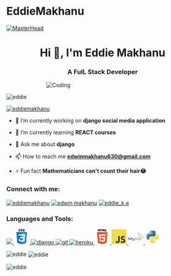 # EddieMakhanu
[![MasterHead](https://1.bp.blogspot.com/-7A4WynwLsMw/XbBpCXG8fHI/AAAAAAAAMt4/uOa1bpLskYgrwGbllhSu2SDj_Mig8SXJQCLcBGAsYHQ/s1600/2000_600px.gif)](https://rishavchanda.io)
<h1 align="center">Hi 👋, I'm Eddie Makhanu</h1>
<h3 align="center">A FulL Stack Developer</h3>
<img align="right" alt="Coding" width="400" src="https://gifdb.com/images/high/animated-programmer-guy-coding-790a0bs8e8thpisg.webp"><img/>

<p align="left"> <img src="https://komarev.com/ghpvc/?username=eddie&label=Profile%20views&color=0e75b6&style=flat" alt="eddie" /> </p>

<p align="left"> <a href="https://twitter.com/eddiemakhanu" target="blank"><img src="https://img.shields.io/twitter/follow/eddiemakhanu?logo=twitter&style=for-the-badge" alt="eddiemakhanu" /></a> </p>

- 🔭 I’m currently working on **django social media application**

- 🌱 I’m currently learning **REACT courses**

- 💬 Ask me about **django**

- 📫 How to reach me **edwinmakhanu630@gmail.com**

- ⚡ Fun fact **Mathematicians can't count their hair😂**

<h3 align="left">Connect with me:</h3>
<p align="left">
<a href="https://twitter.com/eddiemakhanu" target="blank"><img align="center" src="https://raw.githubusercontent.com/rahuldkjain/github-profile-readme-generator/master/src/images/icons/Social/twitter.svg" alt="eddiemakhanu" height="30" width="40" /></a>
<a href="https://linkedin.com/in/edwin makhanu" target="blank"><img align="center" src="https://raw.githubusercontent.com/rahuldkjain/github-profile-readme-generator/master/src/images/icons/Social/linked-in-alt.svg" alt="edwin makhanu" height="30" width="40" /></a>
<a href="https://instagram.com/eddie_k.e" target="blank"><img align="center" src="https://raw.githubusercontent.com/rahuldkjain/github-profile-readme-generator/master/src/images/icons/Social/instagram.svg" alt="eddie_k.e" height="30" width="40" /></a>
</p>

<h3 align="left">Languages and Tools:</h3>
<p align="left"> <a href="https://getbootstrap.com" target="_blank" rel="noreferrer"> <img src="https://outlane.co/now/new-shot-programmer-animation/"> </a> <a href="https://www.w3schools.com/css/" target="_blank" rel="noreferrer"> <img src="https://raw.githubusercontent.com/devicons/devicon/master/icons/css3/css3-original-wordmark.svg" alt="css3" width="40" height="40"/> </a> <a href="https://www.djangoproject.com/" target="_blank" rel="noreferrer"> <img src="https://cdn.worldvectorlogo.com/logos/django.svg" alt="django" width="40" height="40"/> </a> <a href="https://git-scm.com/" target="_blank" rel="noreferrer"> <img src="https://www.vectorlogo.zone/logos/git-scm/git-scm-icon.svg" alt="git" width="40" height="40"/> </a> <a href="https://heroku.com" target="_blank" rel="noreferrer"> <img src="https://www.vectorlogo.zone/logos/heroku/heroku-icon.svg" alt="heroku" width="40" height="40"/> </a> <a href="https://www.w3.org/html/" target="_blank" rel="noreferrer"> <img src="https://raw.githubusercontent.com/devicons/devicon/master/icons/html5/html5-original-wordmark.svg" alt="html5" width="40" height="40"/> </a> <a href="https://developer.mozilla.org/en-US/docs/Web/JavaScript" target="_blank" rel="noreferrer"> <img src="https://raw.githubusercontent.com/devicons/devicon/master/icons/javascript/javascript-original.svg" alt="javascript" width="40" height="40"/> </a> <a href="https://www.mysql.com/" target="_blank" rel="noreferrer"> <img src="https://raw.githubusercontent.com/devicons/devicon/master/icons/mysql/mysql-original-wordmark.svg" alt="mysql" width="40" height="40"/> </a> <a href="https://www.python.org" target="_blank" rel="noreferrer"> <img src="https://raw.githubusercontent.com/devicons/devicon/master/icons/python/python-original.svg" alt="python" width="40" height="40"/> </a> </p>

<p><img align="left" src="https://github-readme-stats.vercel.app/api/top-langs?username=eddie&show_icons=true&locale=en&layout=compact" alt="eddie" /></p>

<p>&nbsp;<img align="center" src="https://github-readme-stats.vercel.app/api?username=eddie&show_icons=true&locale=en" alt="eddie" /></p>

<p><img align="center" src="https://github-readme-streak-stats.herokuapp.com/?user=eddie&" alt="eddie" /></p>

